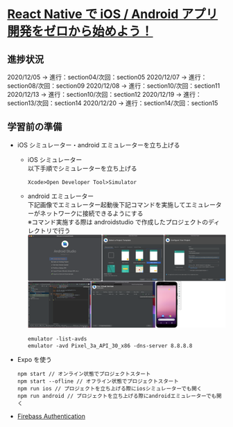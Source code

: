 # [React Native で iOS / Android アプリ開発をゼロから始めよう！](https://www.udemy.com/course/react-native-ios-android/)

## 進捗状況

2020/12/05 -> 進行：section04/次回：section05
2020/12/07 -> 進行：section08/次回：section09
2020/12/08 -> 進行：section10/次回：section11
2020/12/13 -> 進行：section10/次回：section12
2020/12/19 -> 進行：section13/次回：section14
2020/12/20 -> 進行：section14/次回：section15

## 学習前の準備

- iOS シミュレーター・android エミュレーターを立ち上げる
  - iOS シミュレーター  
     以下手順でシミュレーターを立ち上げる
    ```
    Xcode>Open Developer Tool>Simulator
    ```
  - android エミュレーター  
     下記画像でエミュレーター起動後下記コマンドを実施してエミュレーターがネットワークに接続できるようにする  
    ※コマンド実施する際は androidstudio で作成したプロジェクトのディレクトリで行う  
    <img src="./section08/image/androidエミュレーターの起動.png">
    ```
    emulator -list-avds
    emulator -avd Pixel_3a_API_30_x86 -dns-server 8.8.8.8
    ```
- Expo を使う
  ```
  npm start // オンライン状態でプロジェクトスタート
  npm start --ofline // オフライン状態でプロジェクトスタート
  npm run ios // プロジェクトを立ち上げる際にiosシミュレーターでも開く
  npm run android // プロジェクトを立ち上げる際にandroidエミュレーターでも開く
  ```

- [Firebass Authentication](https://console.firebase.google.com/project/react-native-ios-android-a1fe7/authentication/users?hl=ja)
